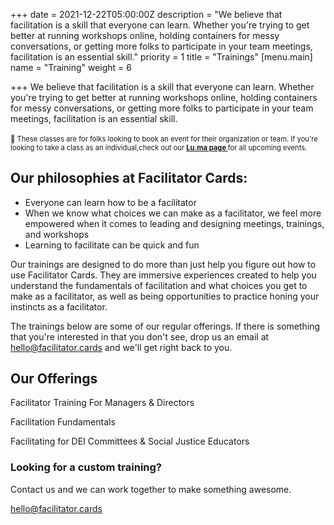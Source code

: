 +++
date = 2021-12-22T05:00:00Z
description = "We believe that facilitation is a skill that everyone can learn. Whether you're trying to get better at running workshops online, holding containers for messy conversations, or getting more folks to participate in your team meetings, facilitation is an essential skill."
priority = 1
title = "Trainings"
[menu.main]
name = "Training"
weight = 6

+++
We believe that facilitation is a skill that everyone can learn. Whether you're trying to get better at running workshops online, holding containers for messy conversations, or getting more folks to participate in your team meetings, facilitation is an essential skill.

<div style="margin: 1.5em auto; font-size:.8em;" class="pad type-wrap rainbow-bg rounded"><p style="margin: 0 auto;">👋 These classes are for folks looking to book an event for their organization or team. If you're looking to take a class as an individual,check out our <a href="[https://lu.ma/facilitatorcard](https://lu.ma/facilitatorcards "https://lu.ma/facilitatorcards")"><strong> Lu.ma page </strong></a> for all upcoming events.</p></div>

## **Our philosophies at Facilitator Cards:**

* Everyone can learn how to be a facilitator
* When we know what choices we can make as a facilitator, we feel more empowered when it comes to leading and designing meetings, trainings, and workshops
* Learning to facilitate can be quick and fun

Our trainings are designed to do more than just help you figure out how to use Facilitator Cards. They are immersive experiences created to help you understand the fundamentals of facilitation and what choices you get to make as a facilitator, as well as being opportunities to practice honing your instincts as a facilitator.

The trainings below are some of our regular offerings. If there is something that you're interested in that you don't see, drop us an email at hello@facilitator.cards and we'll get right back to you.

## Our Offerings

Facilitator Training For Managers & Directors

Facilitation Fundamentals

Facilitating for DEI Committees & Social Justice Educators

### Looking for a custom training?

Contact us and we can work together to make something awesome.

hello@facilitator.cards